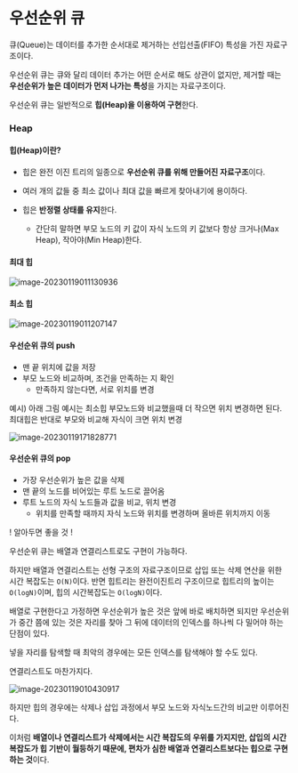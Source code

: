 # 우선순위 큐

큐(Queue)는 데이터를 추가한 순서대로 제거하는 선입선출(FIFO) 특성을 가진 자료구조이다.

우선순위 큐는 큐와 달리 데이터 추가는 어떤 순서로 해도 상관이 없지만, 제거할 때는 **우선순위가 높은 데이터가 먼저 나가는 특성**을 가지는 자료구조이다.

우선순위 큐는 일반적으로 **힙(Heap)을 이용하여 구현**한다.

### Heap

#### 힙(Heap)이란?

- 힙은 완전 이진 트리의 일종으로 **우선순위 큐를 위해 만들어진 자료구조**이다.

- 여러 개의 값들 중 최소 값이나 최대 값을 빠르게 찾아내기에 용이하다.
- 힙은 **반정렬 상태를 유지**한다. 
  - 간단히 말하면 부모 노드의 키 값이 자식 노드의 키 값보다 항상 크거나(Max Heap), 작아야(Min Heap)한다.

#### 최대 힙

![image-20230119011130936](C:\Users\qlrqo\AppData\Roaming\Typora\typora-user-images\image-20230119011130936.png)



#### 최소 힙

![image-20230119011207147](C:\Users\qlrqo\AppData\Roaming\Typora\typora-user-images\image-20230119011207147.png)



#### 우선순위 큐의 push

- 맨 끝 위치에 값을 저장
- 부모 노드와 비교하며, 조건을 만족하는 지 확인
  - 만족하지 않는다면, 서로 위치를 변경

예시) 아래 그림 예시는 최소힙 부모노드와 비교했을때 더 작으면 위치 변경하면 된다. 최대힙은 반대로 부모와 비교해 자식이 크면 위치 변경

![image-20230119171828771](C:\Users\qlrqo\AppData\Roaming\Typora\typora-user-images\image-20230119171828771.png)

#### 우선순위 큐의 pop

- 가장 우선순위가 높은 값을 삭제
- 맨 끝의 노드를 비어있는 루트 노드로 끌어옴
- 루트 노드의 자식 노드들과 값을 비교, 위치 변경
  - 위치를 만족할 때까지 자식 노드와 위치를 변경하며 올바른 위치까지 이동



! 알아두면 좋을 것 !

우선순위 큐는 배열과 연결리스트로도 구현이 가능하다. 

하지만 배열과 연결리스트는 선형 구조의 자료구조이므로 삽입 또는 삭제 연산을 위한 시간 복잡도는 `O(N)`이다.  반면 힙트리는 완전이진트리 구조이므로 힙트리의 높이는 `O(logN)`이며, 힙의 시간복잡도는 `O(logN)`이다.

배열로 구현한다고 가정하면 우선순위가 높은 것은 앞에 바로 배치하면 되지만 우선순위가 중간 쯤에 있는 것은 자리를 찾아 그 뒤에 데이터의 인덱스를 하나씩 다 밀어야 하는 단점이 있다.

넣을 자리를 탐색할 때 최악의 경우에는 모든 인덱스를 탐색해야 할 수도 있다.

연결리스트도 마찬가지다.

![image-20230119010430917](C:\Users\qlrqo\AppData\Roaming\Typora\typora-user-images\image-20230119010430917.png)

하지만 힙의 경우에는 삭제나 삽입 과정에서 부모 노드와 자식노드간의 비교만 이루어진다.

이처럼 **배열이나 연결리스트가 삭제에서는 시간 복잡도의 우위를 가지지만, 삽입의 시간 복잡도가 힙 기반이 월등하기 때문에, 편차가 심한 배열과 연결리스트보다는 힙으로 구현하는 것**이다.